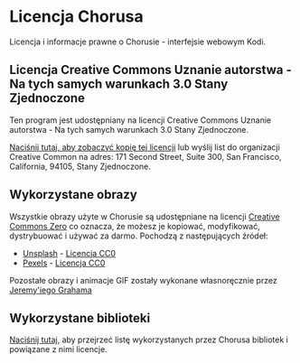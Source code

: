 # Licencja Chorusa

Licencja i informacje prawne o Chorusie - interfejsie webowym Kodi.

## Licencja Creative Commons Uznanie autorstwa - Na tych samych warunkach 3.0 Stany Zjednoczone

Ten program jest udostępniany na licencji Creative Commons Uznanie autorstwa - Na tych samych warunkach 3.0 Stany Zjednoczone.

[Naciśnij tutaj, aby zobaczyć kopię tej licencji](http://creativecommons.org/licenses/by-sa/3.0/us/) lub wyślij list do
organizacji Creative Common na adres: 171 Second Street, Suite 300, San Francisco, California, 94105,
Stany Zjednoczone.

## Wykorzystane obrazy

Wszystkie obrazy użyte w Chorusie są udostępniane na licencji [Creative Commons Zero](https://creativecommons.org/publicdomain/zero/1.0/)
co oznacza, że możesz je kopiować, modyfikować, dystrybuować i używać za darmo. Pochodzą z następujących źródeł:

* [Unsplash](https://unsplash.com) - [Licencja CC0](https://unsplash.com/license)
* [Pexels](https://www.pexels.com) - [Licencja CC0](https://www.pexels.com/photo-license/)

Pozostałe obrazy i animacje GIF zostały wykonane własnoręcznie przez [Jeremy'iego Grahama](http://jez.me)

## Wykorzystane biblioteki

[Naciśnij tutaj](https://github.com/xbmc/chorus2/tree/master/src/lib), aby przejrzeć listę wykorzystanych przez Chorusa
bibliotek i powiązane z nimi licencje.
